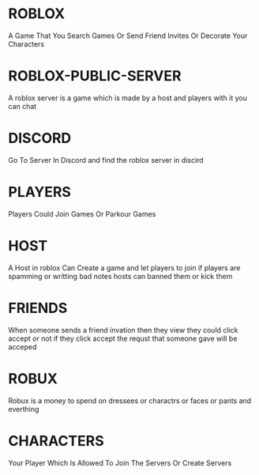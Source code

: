 # ROBLOX 
A Game That You Search Games Or Send Friend Invites Or Decorate Your Characters
# ROBLOX-PUBLIC-SERVER
A roblox server is a game which is made by a host and players with it you can chat 
# DISCORD
Go To Server In Discord and find the roblox server in discird 
# PLAYERS
Players Could Join Games Or Parkour Games 
# HOST
A Host in roblox Can Create a game and let players to join if players are spamming or writting bad notes hosts can banned them or kick them
# FRIENDS
When someone sends a friend invation then they view they could click accept or not if they click accept the requst that someone gave will be acceped 
# ROBUX
Robux is a money to spend on dressees or charactrs or faces or pants and everthing
# CHARACTERS
Your Player Which Is Allowed To Join The Servers Or Create Servers
